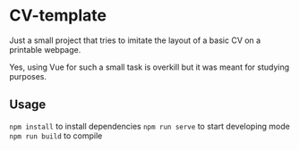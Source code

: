 # CV-template
Just a small project that tries to imitate the layout of a basic CV on a printable webpage.

Yes, using Vue for such a small task is overkill but it was meant for studying purposes.

## Usage

`npm install` to install dependencies
`npm run serve` to start developing mode
`npm run build` to compile
